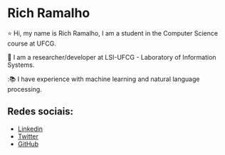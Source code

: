 # Rich Ramalho

⭐ Hi, my name is Rich Ramalho, I am a student in the Computer Science course at UFCG.

:rocket: I am a researcher/developer at LSI-UFCG - Laboratory of Information Systems.

::books: I have experience with machine learning and natural language processing.

## Redes sociais:

- [Linkedin](www.linkedin.com/in/rich-ramalho)
- [Twitter](https://twitter.com/rickzinho_ecr)
- [GitHub](https://github.com/Rickecr/Rickecr)


<!-- Repositório para testar a nova funcionalidade do GitHub: https://dev.to/web/design-github-profile-using-readme-md-8al -->
